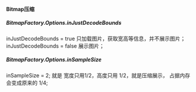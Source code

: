 #### Bitmap压缩  

##### BitmapFactory.Options.inJustDecodeBounds  
inJustDecodeBounds = true  只加载图片，获取宽高等信息，并不展示图片；  
inJustDecodeBounds = false 展示图片；    


##### BitmapFactory.Options.inSampleSize   
inSampleSize = 2; 就是 宽度只用1/2，高度只用 1/2，就是压缩展示， 占据内存会变成原来的 1/4;  


